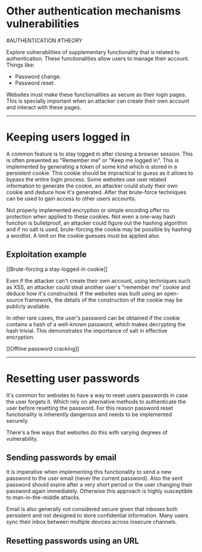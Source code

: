 # Other authentication mechanisms vulnerabilities
#AUTHENTICATION 
#THEORY 

Explore vulnerabilities of supplementary functionality that is related to authentication. These functionalities allow users to manage their account. Things like:

- Password change.
- Password reset.

Websites must make these functionalities as secure as their login pages. This is specially important when an attacker can create their own account and interact with these pages.

<hr>

# Keeping users logged in

A common feature is to stay logged in after closing a browser session. This is often presented as "Remember me" or "Keep me logged in". This is implemented by generating a token of some kind which is stored in a persistent cookie. This cookie should be impractical to guess as it allows to bypass the entire login process. Some websites use user related information to generate the cookie, an attacker could study their own cookie and deduce how it's generated. After that brute-force techniques can be used to gain access to other users accounts.

Not properly implemented encryption or simple encoding offer no protection when applied to these cookies. Not even a one-way hash function is bulletproof, an attacker could figure out the hashing algorithm and if no salt is used, brute-forcing the cookie may be possible by hashing a wordlist. A limit on the cookie guesses must be applied also.

## Exploitation example

[[Brute-forcing a stay-logged-in cookie]]

Even if the attacker can't create their own account, using techniques such as XSS, an attacker could steal another user's "remember me" cookie and deduce how it's constructed. If the websites was built using an open-source framework, the details of the construction of the cookie may be publicly available.

In other rare cases, the user's password can be obtained if the cookie contains a hash of a well-known password, which makes decrypting the hash trivial. This demonstrates the importance of salt in effective encryption.

[[Offline password cracking]]

<hr>

# Resetting user passwords
It's common for websites to have a way to reset users passwords in case the user forgets it. Which rely on alternative methods to authenticate the user before resetting the password. For this reason password reset functionality is inherently dangerous and needs to be implemented securely.

There's a few ways that websites do this with varying degrees of vulnerability.

## Sending passwords by email
It is imperative when implementing this functionality to send a new password to the user email (never the current password). Also the sent password should expire after a very short period or the user changing their password again immediately. Otherwise this approach is highly susceptible to man-in-the-middle attacks.

Email is also generally not considered secure given that inboxes both persistent and not designed to store confidential information. Many users sync their inbox between multiple devices across insecure channels.

## Resetting passwords using an URL

